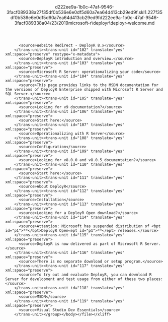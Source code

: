 <?xml version="1.0"?><xliff version="1.2" xmlns="urn:oasis:names:tc:xliff:document:1.2" xmlns:xsi="http://www.w3.org/2001/XMLSchema-instance" xsi:schemaLocation="urn:oasis:names:tc:xliff:document:1.2 xliff-core-1.2-transitional.xsd"><file datatype="xml" original="deployr-welcome.md" source-language="en-US" target-language="en-US"><header><tool tool-id="mdxliff" tool-name="mdxliff" tool-version="1.0-1931010" tool-company="Microsoft" /><xliffext:skl_file_name xmlns:xliffext="urn:microsoft:content:schema:xliffextensions">d222ee9a-1b0c-47af-9546-3facf089338a27f35df0b536e6e0df5d60a7ea64d413cb29ed9f.skl</xliffext:skl_file_name><xliffext:version xmlns:xliffext="urn:microsoft:content:schema:xliffextensions">1.2</xliffext:version><xliffext:ms.openlocfilehash xmlns:xliffext="urn:microsoft:content:schema:xliffextensions">27f35df0b536e6e0df5d60a7ea64d413cb29ed9f</xliffext:ms.openlocfilehash><xliffext:ms.sourcegitcommit xmlns:xliffext="urn:microsoft:content:schema:xliffextensions">d222ee9a-1b0c-47af-9546-3facf089338a</xliffext:ms.sourcegitcommit><xliffext:ms.lasthandoff xmlns:xliffext="urn:microsoft:content:schema:xliffextensions">04/23/2019</xliffext:ms.lasthandoff><xliffext:ms.openlocfilepath xmlns:xliffext="urn:microsoft:content:schema:xliffextensions">microsoft-r\deployr\deployr-welcome.md</xliffext:ms.openlocfilepath></header><body><group id="content" extype="content"><trans-unit id="101" translate="yes" xml:space="preserve" restype="x-metadata">
          <source>Website Redirect - DeployR 8.x</source>
        </trans-unit><trans-unit id="102" translate="yes" xml:space="preserve" restype="x-metadata">
          <source>DeployR introduction and overview.</source>
        </trans-unit><trans-unit id="103" translate="yes" xml:space="preserve">
          <source>Microsoft R Server: operationalizing your code</source>
        </trans-unit><trans-unit id="104" translate="yes" xml:space="preserve">
          <source>This page provides links to the MSDN documentation for the versions of DeployR Enterprise shipped with Microsoft R Server and SQL Server.</source>
        </trans-unit><trans-unit id="105" translate="yes" xml:space="preserve">
          <source>Looking for v9 documentation?</source>
        </trans-unit><trans-unit id="106" translate="yes" xml:space="preserve">
          <source>Start here:</source>
        </trans-unit><trans-unit id="107" translate="yes" xml:space="preserve">
          <source>Operationalizing with R Server</source>
        </trans-unit><trans-unit id="108" translate="yes" xml:space="preserve">
          <source>Configuration</source>
        </trans-unit><trans-unit id="109" translate="yes" xml:space="preserve">
          <source>Looking for v8.0.0 and v8.0.5 documentation?</source>
        </trans-unit><trans-unit id="110" translate="yes" xml:space="preserve">
          <source>Start here:</source>
        </trans-unit><trans-unit id="111" translate="yes" xml:space="preserve">
          <source>About DeployR</source>
        </trans-unit><trans-unit id="112" translate="yes" xml:space="preserve">
          <source>Installation</source>
        </trans-unit><trans-unit id="113" translate="yes" xml:space="preserve">
          <source>Looking for a DeployR Open download?</source>
        </trans-unit><trans-unit id="114" translate="yes" xml:space="preserve">
          <source>Attention: Microsoft has suspended distribution of <bpt id="p1">**</bpt>DeployR Open<ept id="p1">**</ept> releases.</source>
        </trans-unit><trans-unit id="115" translate="yes" xml:space="preserve">
          <source>DeployR is now delivered as part of Microsoft R Server.</source>
        </trans-unit><trans-unit id="116" translate="yes" xml:space="preserve">
          <source>There is no separate download or setup program.</source>
        </trans-unit><trans-unit id="117" translate="yes" xml:space="preserve">
          <source>To try out and evaluate DeployR, you can download R Server for development and test usage from either of these two places:</source>
        </trans-unit><trans-unit id="118" translate="yes" xml:space="preserve">
          <source>MSDN</source>
        </trans-unit><trans-unit id="119" translate="yes" xml:space="preserve">
          <source>Visual Studio Dev Essentials</source>
        </trans-unit></group></body></file></xliff>